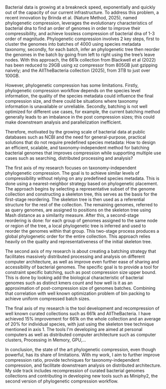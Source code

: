 Bacterial data is growing at a breakneck speed, exponentially and quickly out of the capacity of our current infrastructure. To address this problem, a recent innovation by Brinda et al. (Nature Method, 2025), named phylogenetic compression, leverages the evolutionary characteristics of bacterial dna to find an order of genomes in order to improve their compressibility, and achieve lossless compression of bacterial dna of 1-3 order of magnitude. Phylogenetic compression involves 2 key steps, first to cluster the genomes into batches of 4000 using species metadata taxonomy, secondly, for each batch, infer an phylogenetic tree then reorder the genomes in the batch by going from left to right using the tree’s leave nodes. With this approach, the 661k collection from Blackwell et al (2022) has been reduced to 29GB using xz compressor from 805GB just gzipping naively; and the AllTheBacteria collection (2025), from 3TB to just over 100GB.

However, phylogenetic compression has some limitations. Firstly, phylogenetic compression workflow depends on the species level information, the quality of the species metadata could influence the final compression size, and there could be situations where taxonomy information is unavailable or unreliable. Secondly, batching is not well optimized for different use cases, for example, the current batching method generally leads to an imbalance in the post compression sizes; this could make downstream analysis and parallelization inefficient.

Therefore, motivated by the growing scale of bacterial data at public databases such as NCBI and the need for general-purpose, practical solutions that do not require predefined species metadata: How to design an efficient, scalable, and taxonomy-independent method for batching bacterial genomes that improves compression while supporting multiple use cases such as searching, distributed processing and analysis?

The first axis of my research focuses on taxonomy-independent phylogenetic compression.
The goal is to achieve similar levels of compressibility without relying on any predefined species metadata. This is done using a nearest-neighbor strategy based on phylogenetic placement. The approach begins by selecting a representative subset of the genome collection and constructing a skeleton tree, this serves as the basis for the first-stage reordering. The skeleton tree is then used as a referential structure for the rest of the collection. The remaining genomes, referred to as query genomes, are assigned to positions on the skeleton tree using Mash distance as a similarity measure. After this, a second-stage reordering is done: for each group of genomes assigned to the same node or region of the tree, a local phylogenetic tree is inferred and used to reorder the genomes within that group. This two-stage process produces a global phylogenetic order for the entire collection. This approach relies heavily on the quality and representativeness of the initial skeleton tree.

The second axis of my research is about creating a batching strategy that facilitates massively distributed processing and analysis on different computer architecture, as well as improve even further ease of sharing and accessibility of bacterial genomes. The specific goal is to provide a tool for constraint specific batching, such as post compression size upper bound. This is done by looking add the biological characteristic of bacterial genomes such as distinct kmers count and how well is it as an approximation of post-compression size of genomes batches. Combining that correlation with well known optimization problem of bin packing to achieve uniform compressed batch sizes.

The final axis of my research is the tool development and recompression of well known curated collections such as 661k and AllTheBacteria. I have achieved 15% improvement for 661k on the whole collection and an average of 20% for individual species, with just using the skeleton tree technique mentioned in axis 1. The tools I'm developing are aimed at personal computers as well as distributed computer architecture such as computer clusters, Processing in Memory, GPU,...

In conclusion, the state of the art phylogenetic compression, even though powerful, has its share of limitations. With my work, I aim to further improve compression ratio, provide techniques for taxonomy-independent compression, and facilitate downstream analysis on distributed architecture. My side track includes recompression of curated bacterial genomes collections and contributing in developing new tools such as Miniphy2, the second version of phylogenetic compression workflow.
